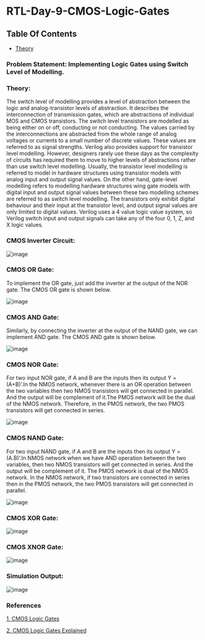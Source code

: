 # RTL-Day-9-CMOS-Logic-Gates
## Table Of Contents
- [Theory](#Theory)
### Problem Statement: Implementing Logic Gates using Switch Level of Modelling.

### Theory: 
The switch level of modelling provides a level of abstraction between the logic and analog-transistor levels of abstraction. It describes the interconnection of transmission gates, which are abstractions of individual MOS and CMOS transistors.
The switch level transistors are modelled as being either on or off, conducting or not conducting. The values carried by the interconnections are abstracted from the whole range of analog voltages or currents to a small number of discrete values. These values are referred to as signal strengths.
Verilog also provides support for transistor level modelling. However, designers rarely use these days as the complexity of circuits has required them to move to higher levels of abstractions rather than use switch level modelling. Usually, the transistor level modelling is referred to model in hardware structures using transistor models with analog input and output signal values.
On the other hand, gate-level modelling refers to modelling hardware structures wing gate models with digital input and output signal values between these two modelling schemes are referred to as switch level modelling.
The transistors only exhibit digital behaviour and their input at the transistor level, and output signal values are only limited to digital values. Verilog uses a 4 value logic value system, so Verilog switch input and output signals can take any of the four 0, 1, Z, and X logic values.


### CMOS Inverter Circuit:

![image](https://github.com/tusharshenoy/RTL-Day-9-CMOS-Logic-Gates/assets/107348474/59d109af-5746-46c0-b831-40806cbe1658)

 
### CMOS OR Gate:
To implement the OR gate, just add the inverter at the output of the NOR gate. The CMOS OR gate is shown below.

![image](https://github.com/tusharshenoy/RTL-Day-9-CMOS-Logic-Gates/assets/107348474/bd0dcfc3-66d3-43b1-b4a0-5d3c4c844b29)

 
### CMOS AND Gate:
Similarly, by connecting the inverter at the output of the NAND gate, we can implement AND gate. The CMOS AND gate is shown below.

![image](https://github.com/tusharshenoy/RTL-Day-9-CMOS-Logic-Gates/assets/107348474/28af5c22-5eae-4bc7-87ba-a209826edc42)

 
### CMOS NOR Gate: 
 
For two input NOR gate, if A and B are the inputs then its output Y = (A+B)’.In the NMOS network, whenever there is an OR operation between the two variables then two NMOS transistors will get connected in parallel. And the output will be complement of it.The PMOS network will be the dual of the NMOS network. Therefore, in the PMOS network, the two PMOS transistors will get connected in series.

![image](https://github.com/tusharshenoy/RTL-Day-9-CMOS-Logic-Gates/assets/107348474/cd3667f1-c8b5-4ef9-822f-507adf1f7341)


### CMOS NAND Gate: 
For two input NAND gate, if A and B are the inputs then its output Y = (A.B)’.In NMOS network when we have AND operation between the two variables, then two NMOS transistors will get connected in series. And the output will be complement of it. The PMOS network is dual of the NMOS network. In the NMOS network, if two transistors are connected in series then in the PMOS network, the two PMOS transistors will get connected in parallel.

 ![image](https://github.com/tusharshenoy/RTL-Day-9-CMOS-Logic-Gates/assets/107348474/3a5c26c8-9dfd-4cb7-a806-5114893e78e1)


### CMOS XOR Gate: 

![image](https://github.com/tusharshenoy/RTL-Day-9-CMOS-Logic-Gates/assets/107348474/b81b1aab-c149-45db-adfd-5fbcf03ccd04)

 
### CMOS XNOR Gate: 
 
![image](https://github.com/tusharshenoy/RTL-Day-9-CMOS-Logic-Gates/assets/107348474/254d5c47-05fe-40b5-a6cd-6a5367ee4057)



### Simulation Output: 

![image](https://github.com/tusharshenoy/RTL-Day-9-CMOS-Logic-Gates/assets/107348474/2125658e-2a19-48b1-9a2e-13cf71044615)

### References
[1. CMOS Logic Gates](https://www.geeksforgeeks.org/cmos-logic-gate/)

[2. CMOS Logic Gates Explained](https://www.allaboutelectronics.org/cmos-logic-gates-explained/)
